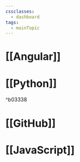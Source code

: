 ```yaml
---
cssclasses:
  - dashboard
tags:
  - mainTopic
---
```

# [[Angular]]

# [[Python]]

^b03338

# [[GitHub]]

# [[JavaScript]]
